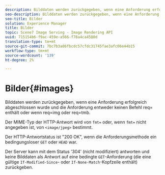 ```yaml
---
description: Bilddaten werden zurückgegeben, wenn eine Anforderung erfolgreich abgeschlossen wurde und die Anforderung entweder keinen Befehl req= enthält oder wenn req=img oder req=tmb.
seo-description: Bilddaten werden zurückgegeben, wenn eine Anforderung erfolgreich abgeschlossen wurde und die Anforderung entweder keinen Befehl req= enthält oder wenn req=img oder req=tmb.
seo-title: Bilder
solution: Experience Manager
title: Bilder
topic: Scene7 Image Serving - Image Rendering API
uuid: 715154b6-f9ac-459e-a566-f78a4ca4580d
translation-type: tm+mt
source-git-commit: 7bc7b3a86fbcdc57cfdc31745fae3afc06e44b15
workflow-type: tm+mt
source-wordcount: '139'
ht-degree: 2%

---
```



# Bilder{#images}

Bilddaten werden zurückgegeben, wenn eine Anforderung erfolgreich abgeschlossen wurde und die Anforderung entweder keinen Befehl req= enthält oder wenn req=img oder req=tmb.

Der MIME-Typ der HTTP-Antwort wird von `fmt=` oder, wenn `fmt=` nicht angegeben ist, von `<image/jpeg>` bestimmt.

Der HTTP-Antwortstatus ist &quot;200 OK&quot;, wenn die Anforderungsmethode ein bedingungsloser `GET` oder `HEAD` war.

Der Server kann mit dem Status &#39;304&#39; (nicht modifiziert) antworten und keine Bilddaten als Antwort auf eine bedingte `GET`-Anforderung (die eine gültige `If-Modified-Since`- oder `If-None-Match`-Kopfzeile enthält) zurückgeben.
